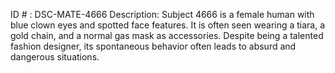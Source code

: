 ID # : DSC-MATE-4666
Description: Subject 4666 is a female human with blue clown eyes and spotted face features. It is often seen wearing a tiara, a gold chain, and a normal gas mask as accessories. Despite being a talented fashion designer, its spontaneous behavior often leads to absurd and dangerous situations.